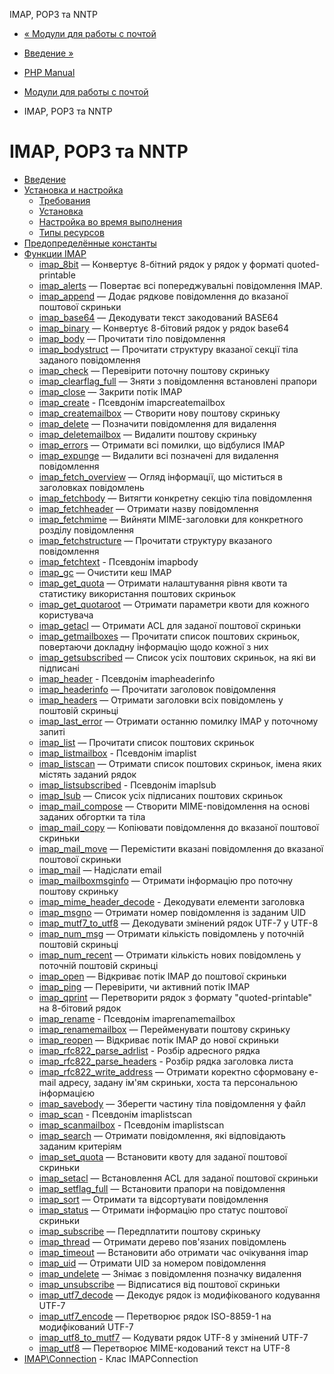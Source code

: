 IMAP, POP3 та NNTP

-   [« Модули для работы с почтой](refs.remote.mail.html)
    
-   [Введение »](intro.imap.html)
    
-   [PHP Manual](index.html)
    
-   [Модули для работы с почтой](refs.remote.mail.html)
    
-   IMAP, POP3 та NNTP
    

# IMAP, POP3 та NNTP

-   [Введение](intro.imap.html)
-   [Установка и настройка](imap.setup.html)
    -   [Требования](imap.requirements.html)
    -   [Установка](imap.installation.html)
    -   [Настройка во время выполнения](imap.configuration.html)
    -   [Типы ресурсов](imap.resources.html)
-   [Предопределённые константы](imap.constants.html)
-   [Функции IMAP](ref.imap.html)
    -   [imap\_8bit](function.imap-8bit.html) — Конвертує 8-бітний рядок у рядок у форматі quoted-printable
    -   [imap\_alerts](function.imap-alerts.html) — Повертає всі попереджувальні повідомлення IMAP.
    -   [imap\_append](function.imap-append.html) — Додає рядкове повідомлення до вказаної поштової скриньки
    -   [imap\_base64](function.imap-base64.html) — Декодувати текст закодований BASE64
    -   [imap\_binary](function.imap-binary.html) — Конвертує 8-бітовий рядок у рядок base64
    -   [imap\_body](function.imap-body.html) — Прочитати тіло повідомлення
    -   [imap\_bodystruct](function.imap-bodystruct.html) — Прочитати структуру вказаної секції тіла заданого повідомлення
    -   [imap\_check](function.imap-check.html) — Перевірити поточну поштову скриньку
    -   [imap\_clearflag\_full](function.imap-clearflag-full.html) — Зняти з повідомлення встановлені прапори
    -   [imap\_close](function.imap-close.html) — Закрити потік IMAP
    -   [imap\_create](function.imap-create.html) - Псевдонім imapcreatemailbox
    -   [imap\_createmailbox](function.imap-createmailbox.html) — Створити нову поштову скриньку
    -   [imap\_delete](function.imap-delete.html) — Позначити повідомлення для видалення
    -   [imap\_deletemailbox](function.imap-deletemailbox.html) — Видалити поштову скриньку
    -   [imap\_errors](function.imap-errors.html) — Отримати всі помилки, що відбулися IMAP
    -   [imap\_expunge](function.imap-expunge.html) — Видалити всі позначені для видалення повідомлення
    -   [imap\_fetch\_overview](function.imap-fetch-overview.html) — Огляд інформації, що міститься в заголовках повідомлень
    -   [imap\_fetchbody](function.imap-fetchbody.html) — Витягти конкретну секцію тіла повідомлення
    -   [imap\_fetchheader](function.imap-fetchheader.html) — Отримати назву повідомлення
    -   [imap\_fetchmime](function.imap-fetchmime.html) — Вийняти MIME-заголовки для конкретного розділу повідомлення
    -   [imap\_fetchstructure](function.imap-fetchstructure.html) — Прочитати структуру вказаного повідомлення
    -   [imap\_fetchtext](function.imap-fetchtext.html) - Псевдонім imapbody
    -   [imap\_gc](function.imap-gc.html) — Очистити кеш IMAP
    -   [imap\_get\_quota](function.imap-get-quota.html) — Отримати налаштування рівня квоти та статистику використання поштових скриньок
    -   [imap\_get\_quotaroot](function.imap-get-quotaroot.html) — Отримати параметри квоти для кожного користувача
    -   [imap\_getacl](function.imap-getacl.html) — Отримати ACL для заданої поштової скриньки
    -   [imap\_getmailboxes](function.imap-getmailboxes.html) — Прочитати список поштових скриньок, повертаючи докладну інформацію щодо кожної з них
    -   [imap\_getsubscribed](function.imap-getsubscribed.html) — Список усіх поштових скриньок, на які ви підписані
    -   [imap\_header](function.imap-header.html) - Псевдонім imapheaderinfo
    -   [imap\_headerinfo](function.imap-headerinfo.html) — Прочитати заголовок повідомлення
    -   [imap\_headers](function.imap-headers.html) — Отримати заголовки всіх повідомлень у поштовій скриньці
    -   [imap\_last\_error](function.imap-last-error.html) — Отримати останню помилку IMAP у поточному запиті
    -   [imap\_list](function.imap-list.html) — Прочитати список поштових скриньок
    -   [imap\_listmailbox](function.imap-listmailbox.html) - Псевдонім imaplist
    -   [imap\_listscan](function.imap-listscan.html) — Отримати список поштових скриньок, імена яких містять заданий рядок
    -   [imap\_listsubscribed](function.imap-listsubscribed.html) - Псевдонім imaplsub
    -   [imap\_lsub](function.imap-lsub.html) — Список усіх підписаних поштових скриньок
    -   [imap\_mail\_compose](function.imap-mail-compose.html) — Створити MIME-повідомлення на основі заданих обгортки та тіла
    -   [imap\_mail\_copy](function.imap-mail-copy.html) — Копіювати повідомлення до вказаної поштової скриньки
    -   [imap\_mail\_move](function.imap-mail-move.html) — Перемістити вказані повідомлення до вказаної поштової скриньки
    -   [imap\_mail](function.imap-mail.html) — Надіслати email
    -   [imap\_mailboxmsginfo](function.imap-mailboxmsginfo.html) — Отримати інформацію про поточну поштову скриньку
    -   [imap\_mime\_header\_decode](function.imap-mime-header-decode.html) - Декодувати елементи заголовка
    -   [imap\_msgno](function.imap-msgno.html) — Отримати номер повідомлення із заданим UID
    -   [imap\_mutf7\_to\_utf8](function.imap-mutf7-to-utf8.html) — Декодувати змінений рядок UTF-7 у UTF-8
    -   [imap\_num\_msg](function.imap-num-msg.html) — Отримати кількість повідомлень у поточній поштовій скриньці
    -   [imap\_num\_recent](function.imap-num-recent.html) — Отримати кількість нових повідомлень у поточній поштовій скриньці
    -   [imap\_open](function.imap-open.html) — Відкриває потік IMAP до поштової скриньки
    -   [imap\_ping](function.imap-ping.html) — Перевірити, чи активний потік IMAP
    -   [imap\_qprint](function.imap-qprint.html) — Перетворити рядок з формату "quoted-printable" на 8-бітовий рядок
    -   [imap\_rename](function.imap-rename.html) - Псевдонім imaprenamemailbox
    -   [imap\_renamemailbox](function.imap-renamemailbox.html) — Перейменувати поштову скриньку
    -   [imap\_reopen](function.imap-reopen.html) — Відкриває потік IMAP до нової скриньки
    -   [imap\_rfc822\_parse\_adrlist](function.imap-rfc822-parse-adrlist.html) - Розбір адресного рядка
    -   [imap\_rfc822\_parse\_headers](function.imap-rfc822-parse-headers.html) - Розбір рядка заголовка листа
    -   [imap\_rfc822\_write\_address](function.imap-rfc822-write-address.html) — Отримати коректно сформовану e-mail адресу, задану ім'ям скриньки, хоста та персональною інформацією
    -   [imap\_savebody](function.imap-savebody.html) — Зберегти частину тіла повідомлення у файл
    -   [imap\_scan](function.imap-scan.html) - Псевдонім imaplistscan
    -   [imap\_scanmailbox](function.imap-scanmailbox.html) - Псевдонім imaplistscan
    -   [imap\_search](function.imap-search.html) — Отримати повідомлення, які відповідають заданим критеріям
    -   [imap\_set\_quota](function.imap-set-quota.html) — Встановити квоту для заданої поштової скриньки
    -   [imap\_setacl](function.imap-setacl.html) — Встановлення ACL для заданої поштової скриньки
    -   [imap\_setflag\_full](function.imap-setflag-full.html) — Встановити прапори на повідомлення
    -   [imap\_sort](function.imap-sort.html) — Отримати та відсортувати повідомлення
    -   [imap\_status](function.imap-status.html) — Отримати інформацію про статус поштової скриньки
    -   [imap\_subscribe](function.imap-subscribe.html) — Передплатити поштову скриньку
    -   [imap\_thread](function.imap-thread.html) — Отримати дерево пов'язаних повідомлень
    -   [imap\_timeout](function.imap-timeout.html) — Встановити або отримати час очікування imap
    -   [imap\_uid](function.imap-uid.html) — Отримати UID за номером повідомлення
    -   [imap\_undelete](function.imap-undelete.html) — Знімає з повідомлення позначку видалення
    -   [imap\_unsubscribe](function.imap-unsubscribe.html) — Відписатися від поштової скриньки
    -   [imap\_utf7\_decode](function.imap-utf7-decode.html) — Декодує рядок із модифікованого кодування UTF-7
    -   [imap\_utf7\_encode](function.imap-utf7-encode.html) — Перетворює рядок ISO-8859-1 на модифікований UTF-7
    -   [imap\_utf8\_to\_mutf7](function.imap-utf8-to-mutf7.html) — Кодувати рядок UTF-8 у змінений UTF-7
    -   [imap\_utf8](function.imap-utf8.html) — Перетворює MIME-кодований текст на UTF-8
-   [IMAP\\Connection](class.imap-connection.html) - Клас IMAPConnection